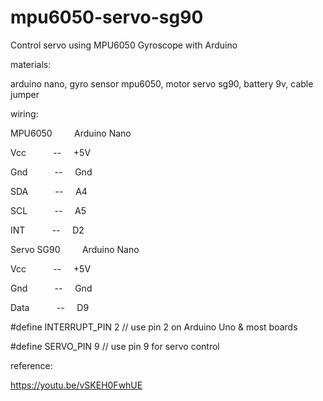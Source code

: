 # mpu6050-servo-sg90
Control servo using MPU6050 Gyroscope with Arduino

materials:

arduino nano, gyro sensor mpu6050, motor servo sg90, battery 9v, cable jumper

wiring:

MPU6050 &nbsp;&nbsp;&nbsp;&nbsp;&nbsp;&nbsp;&nbsp; Arduino Nano

Vcc &nbsp;&nbsp;&nbsp;&nbsp;&nbsp;&nbsp;&nbsp;&nbsp;&nbsp; --  &nbsp;&nbsp;&nbsp;&nbsp;+5V

Gnd &nbsp;&nbsp;&nbsp;&nbsp;&nbsp;&nbsp;&nbsp;&nbsp;&nbsp; --  &nbsp;&nbsp;&nbsp;&nbsp;Gnd

SDA &nbsp;&nbsp;&nbsp;&nbsp;&nbsp;&nbsp;&nbsp;&nbsp;&nbsp; --  &nbsp;&nbsp;&nbsp;&nbsp;A4

SCL &nbsp;&nbsp;&nbsp;&nbsp;&nbsp;&nbsp;&nbsp;&nbsp;&nbsp; --  &nbsp;&nbsp;&nbsp;&nbsp;A5

INT &nbsp;&nbsp;&nbsp;&nbsp;&nbsp;&nbsp;&nbsp;&nbsp;&nbsp; --  &nbsp;&nbsp;&nbsp;&nbsp;D2

Servo SG90 &nbsp;&nbsp;&nbsp;&nbsp;&nbsp;&nbsp;&nbsp; Arduino Nano

Vcc &nbsp;&nbsp;&nbsp;&nbsp;&nbsp;&nbsp;&nbsp;&nbsp;&nbsp; --  &nbsp;&nbsp;&nbsp;&nbsp;+5V

Gnd &nbsp;&nbsp;&nbsp;&nbsp;&nbsp;&nbsp;&nbsp;&nbsp;&nbsp; --  &nbsp;&nbsp;&nbsp;&nbsp;Gnd

Data &nbsp;&nbsp;&nbsp;&nbsp;&nbsp;&nbsp;&nbsp;&nbsp;&nbsp; --  &nbsp;&nbsp;&nbsp;&nbsp;D9


#define INTERRUPT_PIN 2  // use pin 2 on Arduino Uno & most boards

#define SERVO_PIN 9 // use pin 9 for servo control

reference:

https://youtu.be/vSKEH0FwhUE
